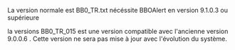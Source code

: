 La version normale est BB0_TR.txt nécéssite BBOAlert en version 9.1.0.3 ou supérieure

la versions BB0_TR_015 est une version compatible avec l'ancienne version 9.0.0.6 . Cette version ne sera pas mise à jour avec l'évolution du système.
